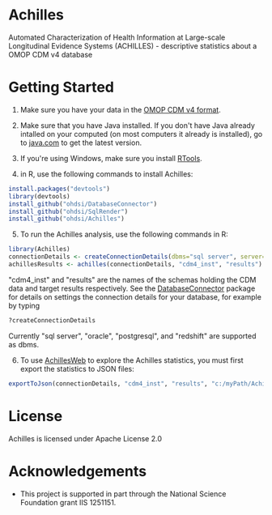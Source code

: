Achilles
========

Automated Characterization of Health Information at Large-scale Longitudinal Evidence Systems (ACHILLES) - descriptive statistics about a OMOP CDM v4 database

Getting Started
===============
1. Make sure you have your data in the [OMOP CDM v4 format](http://omop.org/cdm).

2. Make sure that you have Java installed. If you don't have Java already intalled on your computed (on most computers it already is installed), go to [java.com](http://java.com) to get the latest version.

3. If you're using Windows, make sure you install [RTools](http://cran.r-project.org/bin/windows/Rtools/).

4. in R, use the following commands to install Achilles:

  ```r
  install.packages("devtools")
  library(devtools)
  install_github("ohdsi/DatabaseConnector")
  install_github("ohdsi/SqlRender")
  install_github("ohdsi/Achilles")
  ```
  
5. To run the Achilles analysis, use the following commands in R:

  ```r
  library(Achilles)
  connectionDetails <- createConnectionDetails(dbms="sql server", server="server.com")
  achillesResults <- achilles(connectionDetails, "cdm4_inst", "results")
  ```
  "cdm4_inst" and "results" are the names of the schemas holding the CDM data and target results respectively. See the [DatabaseConnector](https://github.com/OHDSI/DatabaseConnector) package for details on settings the connection details for your database, for example by typing
  ```r
  ?createConnectionDetails
  ```
  Currently "sql server", "oracle", "postgresql", and "redshift" are supported as dbms.

6. To use [AchillesWeb](https://github.com/OHDSI/AchillesWeb) to explore the Achilles statistics, you must first export the statistics to JSON files:
  ```r
  exportToJson(connectionDetails, "cdm4_inst", "results", "c:/myPath/AchillesExport")
  ```

License
=======
Achilles is licensed under Apache License 2.0

# Acknowledgements
- This project is supported in part through the National Science Foundation grant IIS 1251151.

